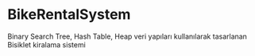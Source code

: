 # BikeRentalSystem
Binary Search Tree, Hash Table, Heap veri yapıları kullanılarak tasarlanan Bisiklet kiralama sistemi
